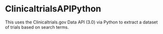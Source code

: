 # ClinicaltrialsAPIPython
This uses the Clinicaltrials.gov Data API (3.0) via Python to extract a dataset of trials based on search terms. 
